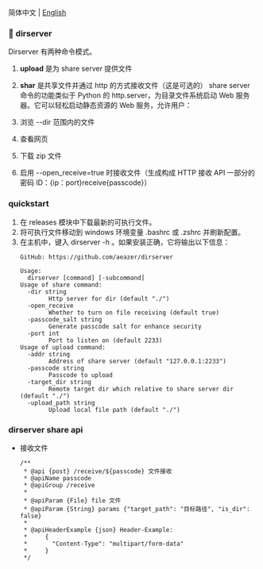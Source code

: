 简体中文 | [English](README-EN.md)

### 🤷‍ dirserver

Dirserver 有两种命令模式。

1. **upload** 是为 share server 提供文件
2. **shar** 是共享文件并通过 http 的方式接收文件（这是可选的）
share server 命令的功能类似于 Python 的 http.server，为目录文件系统启动 Web 服务器。它可以轻松启动静态资源的 Web 服务，允许用户：

1. 浏览 --dir 范围内的文件
2. 查看网页
3. 下载 zip 文件
4. 启用 --open_receive=true 时接收文件（生成构成 HTTP 接收 API 一部分的密码 ID：{ip：port}receive{passcode}）

### quickstart

1. 在 releases 模块中下载最新的可执行文件。
2. 将可执行文件移动到 windows 环境变量 .bashrc 或 .zshrc 并刷新配置。
3. 在主机中，键入 dirserver -h 。如果安装正确，它将输出以下信息：
   ```powshell
   GitHub: https://github.com/aeazer/dirserver
   
   Usage:
     dirserver [command] [-subcommand]
   Usage of share command:
     -dir string
           Http server for dir (default "./")
     -open_receive
           Whether to turn on file receiving (default true)
     -passcode_salt string
           Generate passcode salt for enhance security
     -port int
           Port to listen on (default 2233)
   Usage of upload command:
     -addr string
           Address of share server (default "127.0.0.1:2233")
     -passcode string
           Passcode to upload
     -target_dir string
           Remote target dir which relative to share server dir (default "./")
     -upload_path string
           Upload local file path (default "./")
   ```

### dirserver share api
- 接收文件
  ```apidoc
  /**
   * @api {post} /receive/${passcode} 文件接收
   * @apiName passcode
   * @apiGroup /receive
   *
   * @apiParam {File} file 文件
   * @apiParam {String} params {"target_path": "目标路径", "is_dir": false}
   *
   * @apiHeaderExample {json} Header-Example:
   *     {
   *       "Content-Type": "multipart/form-data"
   *     }
   */
  ```
      

